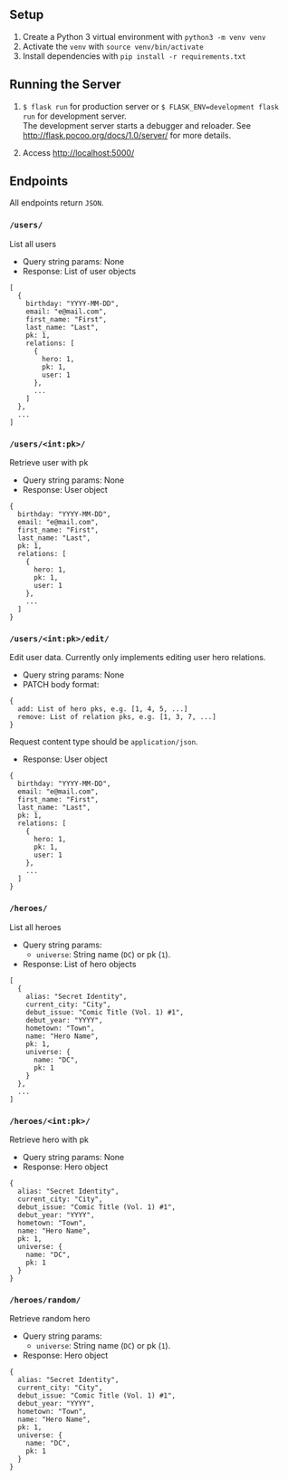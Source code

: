 
## Setup
1. Create a Python 3 virtual environment with `python3 -m venv venv`
2. Activate the `venv` with `source venv/bin/activate`
3. Install dependencies with `pip install -r requirements.txt`


## Running the Server
1. `$ flask run` for production server or `$ FLASK_ENV=development flask run` for development server.  
   The development server starts a debugger and reloader. See <http://flask.pocoo.org/docs/1.0/server/> for more details.

2. Access <http://localhost:5000/>


## Endpoints
All endpoints return `JSON`.

### `/users/`
List all users

* Query string params: None
* Response: List of user objects
```
[
  {
    birthday: "YYYY-MM-DD",
    email: "e@mail.com",
    first_name: "First",
    last_name: "Last",
    pk: 1,
    relations: [
      {
        hero: 1,
        pk: 1,
        user: 1
      },
      ...
    ]
  },
  ...
]
```

### `/users/<int:pk>/`
Retrieve user with pk

* Query string params: None
* Response: User object
```
{
  birthday: "YYYY-MM-DD",
  email: "e@mail.com",
  first_name: "First",
  last_name: "Last",
  pk: 1,
  relations: [
    {
      hero: 1,
      pk: 1,
      user: 1
    },
    ...
  ]
}
```

### `/users/<int:pk>/edit/`
Edit user data. Currently only implements editing user hero relations.

* Query string params: None
* PATCH body format:
```
{
  add: List of hero pks, e.g. [1, 4, 5, ...]
  remove: List of relation pks, e.g. [1, 3, 7, ...]
}
```
Request content type should be `application/json`.
* Response: User object
```
{
  birthday: "YYYY-MM-DD",
  email: "e@mail.com",
  first_name: "First",
  last_name: "Last",
  pk: 1,
  relations: [
    {
      hero: 1,
      pk: 1,
      user: 1
    },
    ...
  ]
}
```

### `/heroes/`
List all heroes

* Query string params:
  * `universe`: String name (`DC`) or pk (`1`).
* Response: List of hero objects
```
[
  {
    alias: "Secret Identity",
    current_city: "City",
    debut_issue: "Comic Title (Vol. 1) #1",
    debut_year: "YYYY",
    hometown: "Town",
    name: "Hero Name",
    pk: 1,
    universe: {
      name: "DC",
      pk: 1
    }
  },
  ...
]
```

### `/heroes/<int:pk>/`
Retrieve hero with pk

* Query string params: None
* Response: Hero object
```
{
  alias: "Secret Identity",
  current_city: "City",
  debut_issue: "Comic Title (Vol. 1) #1",
  debut_year: "YYYY",
  hometown: "Town",
  name: "Hero Name",
  pk: 1,
  universe: {
    name: "DC",
    pk: 1
  }
}
```

### `/heroes/random/`
Retrieve random hero

* Query string params:
  * `universe`: String name (`DC`) or pk (`1`).
* Response: Hero object
```
{
  alias: "Secret Identity",
  current_city: "City",
  debut_issue: "Comic Title (Vol. 1) #1",
  debut_year: "YYYY",
  hometown: "Town",
  name: "Hero Name",
  pk: 1,
  universe: {
    name: "DC",
    pk: 1
  }
}
```
